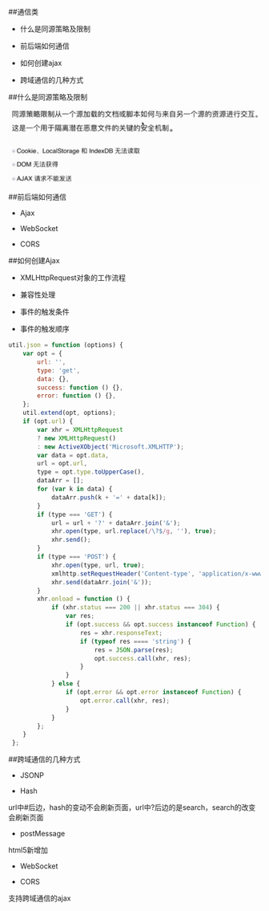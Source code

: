 ##通信类

- 什么是同源策略及限制

- 前后端如何通信

- 如何创建ajax

- 跨域通信的几种方式




##什么是同源策略及限制

![](/assets/360截图20171214160936014.jpg)




##前后端如何通信

- Ajax

- WebSocket

- CORS




##如何创建Ajax

- XMLHttpRequest对象的工作流程

- 兼容性处理

- 事件的触发条件

- 事件的触发顺序

```js
util.json = function (options) {
 	var opt = {
 		url: '',
 		type: 'get',
 		data: {},
 		success: function () {},
 		error: function () {},
 	};
 	util.extend(opt, options);
 	if (opt.url) {
 		var xhr = XMLHttpRequest
 		? new XMLHttpRequest()
 		: new ActiveXObject('Microsoft.XMLHTTP');
 		var data = opt.data,
 		url = opt.url,
 		type = opt.type.toUpperCase(),
 		dataArr = [];
 		for (var k in data) {
 			dataArr.push(k + '=' + data[k]);
 		}
 		if (type === 'GET') {
 			url = url + '?' + dataArr.join('&');
 			xhr.open(type, url.replace(/\?$/g, ''), true);
 			xhr.send();
 		}
 		if (type === 'POST') {
 			xhr.open(type, url, true);
 			xmlhttp.setRequestHeader('Content-type', 'application/x-www-form-urlencoded');
 			xhr.send(dataArr.join('&'));
 		}
 		xhr.onload = function () {
 			if (xhr.status === 200 || xhr.status === 304) {
 				var res;
 				if (opt.success && opt.success instanceof Function) {
 					res = xhr.responseText;
 					if (typeof res ==== 'string') {
 						res = JSON.parse(res);
 						opt.success.call(xhr, res);
 					}
 				}
 			} else {
 				if (opt.error && opt.error instanceof Function) {
 					opt.error.call(xhr, res);
 				}
 			}
 		};
 	}
 };
```



##跨域通信的几种方式

- JSONP

- Hash

url中#后边，hash的变动不会刷新页面，url中?后边的是search，search的改变会刷新页面

- postMessage

html5新增加

- WebSocket

- CORS

支持跨域通信的ajax

 







